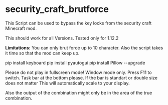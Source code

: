 # security_craft_brutforce

This Script can be used to bypass the key locks from the security craft Minecraft mod.

This should work for all Versions. Tested only for 1.12.2

**Limitations:** You can only brut force up to 10 character. Also the script takes it time so that the mod can keep up.

pip install keyboard
pip install pyautogui
pip install Pillow --upgrade

Please do not play in fullscreen mode! Window mode only. Press F11 to switch. Task bar at the bottom please. If the bar is standart or double size does not matter This will automatically scale to your display.

Also the output of the combination might only be in the area of the true combination.